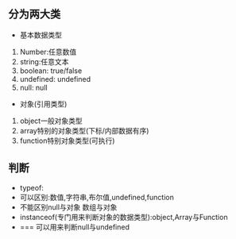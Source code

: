 ## 分为两大类
+ 基本数据类型
1. Number:任意数值
2. string:任意文本
3. boolean: true/false
4. undefined: undefined
5. null: null
+ 对象(引用类型)
1. object一般对象类型
2. array特别的对象类型(下标/内部数据有序)
3. function特别对象类型(可执行)

## 判断
+ typeof:
+ 可以区别:数值,字符串,布尔值,undefined,function
+ 不能区别null与对象 数组与对象
+ instanceof(专门用来判断对象的数据类型):object,Array与Function
+ === 可以用来判断null与undefined